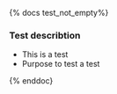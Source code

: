 {% docs test_not_empty%}


### Test describtion

* This is a test
* Purpose to test a test


{% enddoc}